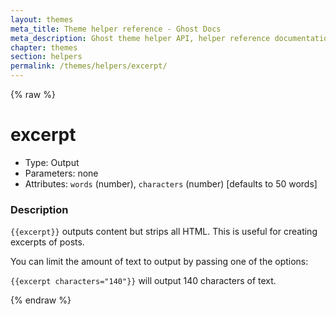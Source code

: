 ```yaml
---
layout: themes
meta_title: Theme helper reference - Ghost Docs
meta_description: Ghost theme helper API, helper reference documentation
chapter: themes
section: helpers
permalink: /themes/helpers/excerpt/
---
```


{% raw %}

# excerpt

 * Type: Output
 * Parameters: none
 * Attributes: `words` (number), `characters` (number) [defaults to 50 words]

<!--
 * Origin: Ghost
 * Required: No
 * Context: All
 -->

### Description

`{{excerpt}}` outputs content but strips all HTML. This is useful for creating excerpts of posts.

You can limit the amount of text to output by passing one of the options:

`{{excerpt characters="140"}}` will output 140 characters of text.

{% endraw %}